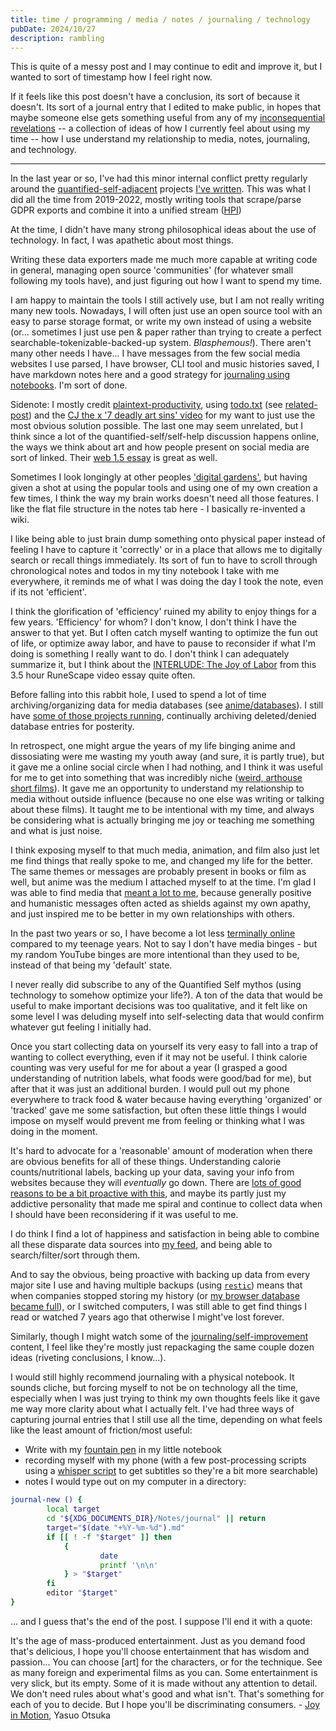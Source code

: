 ```yaml
---
title: time / programming / media / notes / journaling / technology
pubDate: 2024/10/27
description: rambling
---
```


This is quite of a messy post and I may continue to edit and improve it, but I wanted to sort of timestamp how I feel right now.

If it feels like this post doesn't have a conclusion, its sort of because it doesn't. Its sort of a journal entry that I edited to make public, in hopes that maybe someone else gets something useful from any of my [inconsequential revelations](https://purarue.xyz/x/journal/202407241210/) -- a collection of ideas of how I currently feel about using my time -- how I use understand my relationship to media, notes, journaling, and technology.

---

In the last year or so, I've had this minor internal conflict pretty regularly around the [quantified-self-adjacent](https://www.reddit.com/r/quantifiedself/) projects [I've written](https://sean.fish/projects/). This was what I did all the time from 2019-2022, mostly writing tools that scrape/parse GDPR exports and combine it into a unified stream ([HPI](https://github.com/purarue/HPI))

At the time, I didn't have many strong philosophical ideas about the use of technology. In fact, I was apathetic about most things.

Writing these data exporters made me much more capable at writing code in general, managing open source 'communities' (for whatever small following my tools have), and just figuring out how I want to spend my time.

I am happy to maintain the tools I still actively use, but I am not really writing many new tools. Nowadays, I will often just use an open source tool with an easy to parse storage format, or write my own instead of using a website (or... sometimes I just use pen & paper rather than trying to create a perfect searchable-tokenizable-backed-up system. _Blasphemous!_). There aren't many other needs I have... I have messages from the few social media websites I use parsed, I have browser, CLI tool and music histories saved, I have markdown notes here and a good strategy for [journaling using notebooks](https://purarue.xyz/x/notes/process/journaling/). I'm sort of done.

Sidenote: I mostly credit [plaintext-productivity](https://plaintext-productivity.net/), using [todo.txt](https://github.com/todotxt/todo.txt-cli) (see [related-post](../managing-multiple-todo-txts)) and the [CJ the x '7 deadly art sins' video](https://www.youtube.com/watch?v=dMpJFbwR8OM) for my want to just use the most obvious solution possible. The last one may seem unrelated, but I think since a lot of the quantified-self/self-help discussion happens online, the ways we think about art and how people present on social media are sort of linked. Their [web 1.5 essay](https://www.cjthex.com/what-is-to-be-done/) is great as well.

Sometimes I look longingly at other peoples ['digital gardens'](https://github.com/KasperZutterman/Second-Brain), but having given a shot at using the popular tools and using one of my own creation a few times, I think the way my brain works doesn't need all those features. I like the flat file structure in the notes tab here - I basically re-invented a wiki.

I like being able to just brain dump something onto physical paper instead of feeling I have to capture it 'correctly' or in a place that allows me to digitally search or recall things immediately. Its sort of fun to have to scroll through chronological notes and todos in my tiny notebook I take with me everywhere, it reminds me of what I was doing the day I took the note, even if its not 'efficient'.

I think the glorification of 'efficiency' ruined my ability to enjoy things for a few years. 'Efficiency' for whom? I don't know, I don't think I have the answer to that yet. But I often catch myself wanting to optimize the fun out of life, or optimize away labor, and have to pause to reconsider if what I'm doing is something I really want to do. I don't think I can adequately summarize it, but I think about the [INTERLUDE: The Joy of Labor](https://youtu.be/LpPJY-xdA3M?t=8588) from this 3.5 hour RuneScape video essay quite often.

Before falling into this rabbit hole, I used to spend a lot of time archiving/organizing data for media databases (see [anime/databases](/x/notes/media/anime/databases/)). I still have [some of those projects running](https://purarue.xyz/dbsentinel/), continually archiving deleted/denied database entries for posterity.

In retrospect, one might argue the years of my life binging anime and dissosiating were me wasting my youth away (and sure, it is partly true), but it gave me a online social circle when I had nothing, and I think it was useful for me to get into something that was incredibly niche ([weird, arthouse short films](https://myanimelist.net/stacks/610)). It gave me an opportunity to understand my relationship to media without outside influence (because no one else was writing or talking about these films). It taught me to be intentional with my time, and always be considering what is actually bringing me joy or teaching me something and what is just noise.

I think exposing myself to that much media, animation, and film also just let me find things that really spoke to me, and changed my life for the better. The same themes or messages are probably present in books or film as well, but anime was the medium I attached myself to at the time. I'm glad I was able to find media that [meant a lot to me](https://purarue.xyz/feed?order_by=score&sort=desc&ftype=anime%2Calbum), because generally positive and humanistic messages often acted as shields against my own apathy, and just inspired me to be better in my own relationships with others.

In the past two years or so, I have become a lot less [terminally online](https://www.urbandictionary.com/define.php?term=Terminally%20Online) compared to my teenage years. Not to say I don't have media binges - but my random YouTube binges are more intentional than they used to be, instead of that being my 'default' state.

I never really did subscribe to any of the Quantified Self mythos (using technology to somehow optimize your life?). A ton of the data that would be useful to make important decisions was too qualitative, and it felt like on some level I was deluding myself into self-selecting data that would confirm whatever gut feeling I initially had.

Once you start collecting data on yourself its very easy to fall into a trap of wanting to collect everything, even if it may not be useful. I think calorie counting was very useful for me for about a year (I grasped a good understanding of nutrition labels, what foods were good/bad for me), but after that it was just an additional burden. I would pull out my phone everywhere to track food & water because having everything 'organized' or 'tracked' gave me some satisfaction, but often these little things I would impose on myself would prevent me from feeling or thinking what I was doing in the moment.

It's hard to advocate for a 'reasonable' amount of moderation when there are obvious benefits for all of these things. Understanding calorie counts/nutritional labels, backing up your data, saving your info from websites because they will _eventually_ go down. There are [lots of good reasons to be a bit proactive with this](https://beepb00p.xyz/hpi.html#motivation), and maybe its partly just my addictive personality that made me spiral and continue to collect data when I should have been reconsidering if it was useful to me.

I do think I find a lot of happiness and satisfaction in being able to combine all these disparate data sources into [my feed](https://purarue.xyz/feed/), and being able to search/filter/sort through them.

And to say the obvious, being proactive with backing up data from every major site I use and having multiple backups (using [`restic`](https://restic.net/)) means that when companies stopped storing my history (or [my browser database became full](https://github.com/purarue/browserexport/)), or I switched computers, I was still able to get find things I read or watched 7 years ago that otherwise I might've lost forever.

Similarly, though I might watch some of the [journaling/self-improvement](https://www.youtube.com/@ParkerNotes) content, I feel like they're mostly just repackaging the same couple dozen ideas (riveting conclusions, I know...).

I would still highly recommend journaling with a physical notebook. It sounds cliche, but forcing myself to not be on technology all the time, especially when I was just trying to think my own thoughts feels like it gave me way more clarity about what I actually felt. I've had three ways of capturing journal entries that I still use all the time, depending on what feels like the least amount of friction/most useful:

- Write with my [fountain pen](https://us-shop.lamy.com/en_us/lamy-safari) in my little notebook
- recording myself with my phone (with a few post-processing scripts using a [whisper script](https://github.com/Irvingouj/auto-subtitle) to get subtitles so they're a bit more searchable)
- notes I would type out on my computer in a directory:

```bash
journal-new () {
        local target
        cd "${XDG_DOCUMENTS_DIR}/Notes/journal" || return
        target="$(date "+%Y-%m-%d").md"
        if [[ ! -f "$target" ]] then
            {
                    date
                    printf '\n\n'
            } > "$target"
        fi
        editor "$target"
}
```

... and I guess that's the end of the post. I suppose I'll end it with a quote:

It's the age of mass-produced entertainment. Just as you demand food that's delicious, I hope you'll choose entertainment that has wisdom and passion... You can choose [art] for the characters, or for the technique. See as many foreign and experimental films as you can. Some entertainment is very slick, but its empty. Some of it is made without any attention to detail. We don't need rules about what's good and what isn't. That's something for each of you to decide. But I hope you'll be discriminating consumers. - [Joy in Motion](https://letterboxd.com/film/yasuo-otsukas-joy-in-motion/), Yasuo Otsuka

